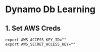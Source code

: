 
# Dynamo Db Learning

## 1. Set AWS Creds

```
export AWS_ACCESS_KEY_ID=""
export AWS_SECRET_ACCESS_KEY=""
```